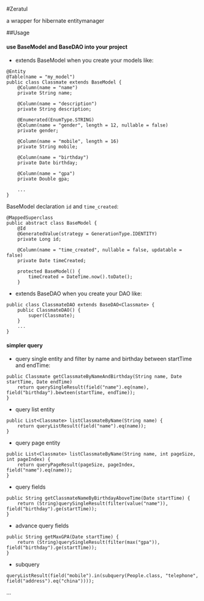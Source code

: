 #Zeratul

a wrapper for hibernate entitymanager

##Usage

#### use BaseModel and BaseDAO into your project
* extends BaseModel when you create your models like:

```
@Entity
@Table(name = "my_model")
public class Classmate extends BaseModel {
    @Column(name = "name")
    private String name;
    
    @Column(name = "description")
    private String description;
    
    @Enumerated(EnumType.STRING)
    @Column(name = "gender", length = 12, nullable = false)
    private gender;
    
    @Column(name = "mobile", length = 16)
    private String mobile;
    
    @Column(name = "birthday")
    private Date birthday;
    
    @Column(name = "gpa")
    private Double gpa;
    
    ...
}
```
BaseModel declaration `id` and `time_created`:

```
@MappedSuperclass
public abstract class BaseModel {
    @Id
    @GeneratedValue(strategy = GenerationType.IDENTITY)
    private Long id;

    @Column(name = "time_created", nullable = false, updatable = false)
    private Date timeCreated;

    protected BaseModel() {
        timeCreated = DateTime.now().toDate();
    }
```
* extends BaseDAO when you create your DAO like:

```
public class ClassmateDAO extends BaseDAO<Classmate> {
    public ClassmateDAO() {
        super(Classmate);
    }
    ...
}
``` 

#### simpler query
* query single entity and filter by name and birthday between startTime and endTime:

```
public Classmate getClassmateByNameAndBirthday(String name, Date startTime, Date endTime)
    return querySingleResult(field("name").eq(name), field("birthday").bewteen(startTime, endTime));
}
```
* query list entity

```
public List<Classmate> listClassmateByName(String name) {
    return queryListResult(field("name").eq(name));
}
```
* query page entity

```
public List<Classmate> listClassmateByName(String name, int pageSize, int pageIndex) {
    return queryPageResult(pageSize, pageIndex, field("name").eq(name));
}
```
* query fields

```
public String getClassmateNameByBirthdayAboveTime(Date startTime) {
    return (String)querySingleResult(filter(value("name")), field("birthday").ge(startTime));
}
```
* advance query fields

```
public String getMaxGPA(Date startTime) {
    return (String)querySingleResult(filter(max("gpa")), field("birthday").ge(startTime));
}
```
* subquery 

```
queryListResult(field("mobile").in(subquery(People.class, "telephone", field("address").eq("china"))));
```

...